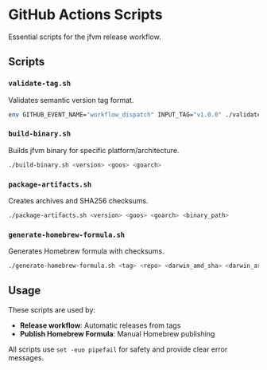# GitHub Actions Scripts

Essential scripts for the jfvm release workflow.

## Scripts

### `validate-tag.sh`
Validates semantic version tag format.

```bash
env GITHUB_EVENT_NAME="workflow_dispatch" INPUT_TAG="v1.0.0" ./validate-tag.sh
```

### `build-binary.sh`
Builds jfvm binary for specific platform/architecture.

```bash
./build-binary.sh <version> <goos> <goarch>
```

### `package-artifacts.sh`
Creates archives and SHA256 checksums.

```bash
./package-artifacts.sh <version> <goos> <goarch> <binary_path>
```

### `generate-homebrew-formula.sh`
Generates Homebrew formula with checksums.

```bash
./generate-homebrew-formula.sh <tag> <repo> <darwin_amd_sha> <darwin_arm_sha> <linux_amd_sha> <linux_arm_sha>
```

## Usage

These scripts are used by:
- **Release workflow**: Automatic releases from tags
- **Publish Homebrew Formula**: Manual Homebrew publishing

All scripts use `set -euo pipefail` for safety and provide clear error messages.
